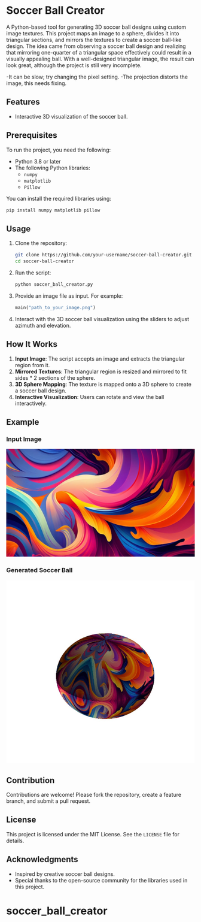 # Soccer Ball Creator

A Python-based tool for generating 3D soccer ball designs using custom image textures. This project maps an image to a sphere, divides it into triangular sections, and mirrors the textures to create a soccer ball-like design.
The idea came from observing a soccer ball design and realizing that mirroring one-quarter of a triangular space effectively could result in a visually appealing ball. With a well-designed triangular image, the result can look great, although the project is still very incomplete.

-It can be slow; try changing the pixel setting.
-The projection distorts the image, this needs fixing.

## Features
- Interactive 3D visualization of the soccer ball.

## Prerequisites
To run the project, you need the following:
- Python 3.8 or later
- The following Python libraries:
  - `numpy`
  - `matplotlib`
  - `Pillow`

You can install the required libraries using:
```bash
pip install numpy matplotlib pillow
```

## Usage
1. Clone the repository:
   ```bash
   git clone https://github.com/your-username/soccer-ball-creator.git
   cd soccer-ball-creator
   ```

2. Run the script:
   ```bash
   python soccer_ball_creator.py
   ```

3. Provide an image file as input. For example:
   ```python
   main("path_to_your_image.png")
   ```

4. Interact with the 3D soccer ball visualization using the sliders to adjust azimuth and elevation.

## How It Works
1. **Input Image**: The script accepts an image and extracts the triangular region from it.
2. **Mirrored Textures**: The triangular region is resized and mirrored to fit sides * 2 sections of the sphere.
3. **3D Sphere Mapping**: The texture is mapped onto a 3D sphere to create a soccer ball design.
4. **Interactive Visualization**: Users can rotate and view the ball interactively.

## Example
### Input Image
![Input Image](images/input_example.jpg)

### Generated Soccer Ball
![Generated Soccer Ball](images/output_example.jpg)

## Contribution
Contributions are welcome! Please fork the repository, create a feature branch, and submit a pull request.

## License
This project is licensed under the MIT License. See the `LICENSE` file for details.

## Acknowledgments
- Inspired by creative soccer ball designs.
- Special thanks to the open-source community for the libraries used in this project.

# soccer_ball_creator
 
